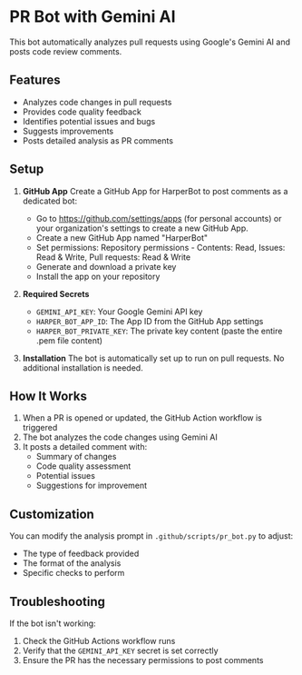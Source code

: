 # PR Bot with Gemini AI

This bot automatically analyzes pull requests using Google's Gemini AI and posts code review comments.

## Features

- Analyzes code changes in pull requests
- Provides code quality feedback
- Identifies potential issues and bugs
- Suggests improvements
- Posts detailed analysis as PR comments

## Setup

1. **GitHub App**
   Create a GitHub App for HarperBot to post comments as a dedicated bot:
   - Go to https://github.com/settings/apps (for personal accounts) or your organization's settings to create a new GitHub App.
   - Create a new GitHub App named "HarperBot"
   - Set permissions: Repository permissions - Contents: Read, Issues: Read & Write, Pull requests: Read & Write
   - Generate and download a private key
   - Install the app on your repository

2. **Required Secrets**
   - `GEMINI_API_KEY`: Your Google Gemini API key
   - `HARPER_BOT_APP_ID`: The App ID from the GitHub App settings
   - `HARPER_BOT_PRIVATE_KEY`: The private key content (paste the entire .pem file content)

3. **Installation**
   The bot is automatically set up to run on pull requests. No additional installation is needed.

## How It Works

1. When a PR is opened or updated, the GitHub Action workflow is triggered
2. The bot analyzes the code changes using Gemini AI
3. It posts a detailed comment with:
   - Summary of changes
   - Code quality assessment
   - Potential issues
   - Suggestions for improvement

## Customization

You can modify the analysis prompt in `.github/scripts/pr_bot.py` to adjust:
- The type of feedback provided
- The format of the analysis
- Specific checks to perform

## Troubleshooting

If the bot isn't working:
1. Check the GitHub Actions workflow runs
2. Verify that the `GEMINI_API_KEY` secret is set correctly
3. Ensure the PR has the necessary permissions to post comments
